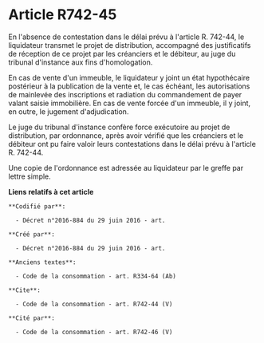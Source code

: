 # Article R742-45

En l'absence de contestation dans le délai prévu à l'article R. 742-44, le liquidateur transmet le projet de distribution,
accompagné des justificatifs de réception de ce projet par les créanciers et le débiteur, au juge du tribunal d'instance aux
fins d'homologation. 

En cas de vente d'un immeuble, le liquidateur y joint un état hypothécaire postérieur à la publication de la vente et, le cas
échéant, les autorisations de mainlevée des inscriptions et radiation du commandement de payer valant saisie immobilière. En
cas de vente forcée d'un immeuble, il y joint, en outre, le jugement d'adjudication. 

Le juge du tribunal d'instance confère force exécutoire au projet de distribution, par ordonnance, après avoir vérifié que
les créanciers et le débiteur ont pu faire valoir leurs contestations dans le délai prévu à l'article R. 742-44. 

Une copie de l'ordonnance est adressée au liquidateur par le greffe par lettre simple.

**Liens relatifs à cet article**

	**Codifié par**:

	  - Décret n°2016-884 du 29 juin 2016 - art.

	**Créé par**:

	  - Décret n°2016-884 du 29 juin 2016 - art.

	**Anciens textes**:

	  - Code de la consommation - art. R334-64 (Ab)

	**Cite**:

	  - Code de la consommation - art. R742-44 (V)

	**Cité par**:

	  - Code de la consommation - art. R742-46 (V)
